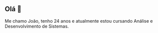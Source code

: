 ## Olá 👋

Me chamo João, tenho 24 anos e atualmente estou cursando Análise e Desenvolvimento de Sistemas.

<a href="teste.com" img width="96" height="96" alt="image" src="https://github.com/user-attachments/assets/6fec6b7e-9ae3-4a89-8013-23b9aee886ae" />
